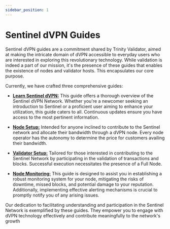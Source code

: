 ```yaml
---
sidebar_position: 1
---
```


# Sentinel dVPN Guides

Sentinel dVPN guides are a commitment shared by Trinity Validator, aimed at making the intricate domain of dVPN accessible to everyday users who are interested in exploring this revolutionary technology. While validation is indeed a part of our mission, it's the presence of these guides that enables the existence of nodes and validator hosts. This encapsulates our core purpose.

Currently, we have crafted three comprehensive guides:

- [**Learn Sentinel dVPN:**](/docs/sentinelguides/resources) This guide offers a thorough overview of the Sentinel dVPN Network. Whether you're a newcomer seeking an introduction to Sentinel or a proficient user aiming to enhance your utilization, this guide caters to all. Continuous updates ensure you have access to the most pertinent information.

- [**Node Setup:**](/docs/sentinelguides/node) Intended for anyone inclined to contribute to the Sentinel network and allocate their bandwidth through a dVPN node. Every node operator has the autonomy to determine the price for customers availing their bandwidth.

- [**Validator Setup:**](/docs/sentinelguides/validator) Tailored for those interested in contributing to the Sentinel Network by participating in the validation of transactions and blocks. Successful execution necessitates the presence of a Full Node.

- [**Node Monitoring:**](/docs/sentinelguides/monitoring) This guide is designed to assist you in establishing a robust monitoring system for your node, mitigating the risks of downtime, missed blocks, and potential damage to your reputation. Additionally, implementing effective alerting mechanisms is crucial to promptly notify you of any arising issues.

Our dedication to facilitating understanding and participation in the Sentinel Network is exemplified by these guides. They empower you to engage with dVPN technology effectively and contribute meaningfully to the network's growth